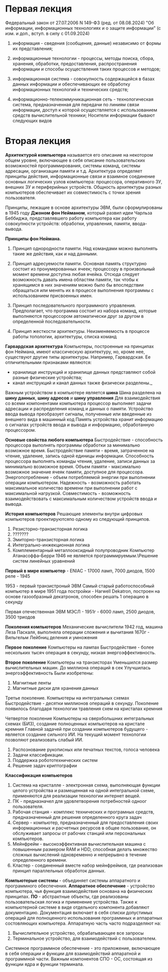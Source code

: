# Первая лекция

Федеральный закон от 27.07.2006 N 149-ФЗ (ред. от 08.08.2024) "Об информации, информационных технологиях и о защите информации" (с изм. и доп., вступ. в силу с 01.09.2024)

1) информация - сведения (сообщения, данные) независимо от формы их представления;

2) информационные технологии - процессы, методы поиска, сбора, хранения, обработки, предоставления, распространения информации и способы осуществления таких процессов и методов;

3) информационная система - совокупность содержащейся в базах данных информации и обеспечивающих ее обработку информационных технологий и технических средств;

4) информационно-телекоммуникационная сеть - технологическая система, предназначенная для передачи по линиям связи информации, доступ к которой осуществляется с использованием средств вычислительной техники;
Носители информации бывают следующих видов 
# Вторая лекция

**Архитектурой компьютера** называется его описание на некотором общем уровне, включающее в себя описание пользовательских возможностей программирования, системы команд, системы адресации, организации памяти и т.д. Архитектура определяет принципы действия, информационные связи и взаимное соединение основных логических узлов компьютера: процессора, оперативного ЗУ, внешних ЗУ и периферийных устройств. Общность архитектуры разных компьютеров обеспечивает их совместимость с точки зрения пользователя.


Принципы, лежащие в основе архитектуры ЭВМ, были сформулированы в 1945 году **Джоном фон Нейманом**, который развил идеи Чарльза Беббиджа, представлявшего работу компьютера как работу совокупности устройств: обработки, управления, памяти, ввода-вывода.

**Принципы фон Неймана.**

1. Принцип однородности памяти. Над командами можно выполнять такие же действия, как и над данными.

2. Принцип адресуемости памяти. Основная память структурно состоит из пронумерованных ячеек; процессору в произвольный момент времени доступна любая ячейка. Отсюда следует возможность давать имена областям памяти, так чтобы к хранящимся в них значениям можно было бы впоследствии обращаться или менять их в процессе выполнения программы с использованием присвоенных имен.

3. Принцип последовательного программного управления. Предполагает, что программа состоит из набора команд, которые выполняются процессором автоматически друг за другом в определенной последовательности.

4. Принцип жесткости архитектуры. Неизменяемость в процессе работы топологии, архитектуры, списка команд


**Гарвардская архитектура**
Компьютеры, построенные на принципах фон Неймана, имеют классическую архитектуру, но, кроме нее, существуют другие типы архитектуры. Например, Гарвардская. Ее отличительными признаками являются:

- хранилище инструкций и хранилище данных представляют собой разные физические устройства;
- канал инструкций и канал данных также физически разделены._


Важным устройством в компьютере является **шина**
Шина разделена на **шину данных**, **шину адресов** и **шину управления**
Для взаимодействия со всеми компонентами компьютера процессор выполняет задачи адресации и распределения команд и данных о памяти.
Устройство ввода вывода преобразует сигналы, полученные или введенные из внешнего вида в машинный код
Память устройства хранит информацию о сигналах устройств ввода и вывода и информацию, обработанную процессором.


**Основые свойства любого компьютера**
Быстродействие - способность процессора выполнять программы обработки за минимально возможное время.
Быстродействие памяти - время, затраченное на чтение, удаление, запись одной единицы информации.
Способность процессора выполнять команды чтения, удаление, записи данных за минимально возможное время.
Объем памяти - максимально возможное значение ячеяк памяти, доступное для процессора.
Энергопотребление - объем потребляемой энергии при выполнении операции компьютером.
Надежность - возможность работать максимальное количество времени при выполнении работ с максимальной нагрузкой.
Совместимость - возможность взаимодействовать с максимальным количеством устройств ввода и вывода.

**История компьютеров**
Решающие элементы внутри цифровых компьютеров проектируютсяпо одному из следующий принципов.
1. Резисторно-транзисторная логика
2. ???????
3. Эмиторно-транзисторная логика
4. Интегрально-инжекционная логика
5. Комплементарный металлооксидный полупроводник
Компьютер Атанасоффа–Берри 1946 не является программируемым.\Решение систем линейных уравнений

**Первый в мире компьютер** - ENIAC - 17000 ламп, 7000 диодов, 1500 реле - 1945

1953 - первый транзистроный ЭВМ
Самый старый работоспособный компьютер в мире 1951 года постройки - Harwell Dekatron, построен на основе газообразный декатронов, способен решать 1 операцию в секунду

Первая отечественная ЭВМ
МЭСЛ - 1951г - 6000 ламп, 2500 диодов, 3500 триодов

**Поколения компьютеров**
Механические вычислители 1942 год, машина Леза Паскаля, выполняла операции сложения и вычитания
1670г - Вильгельм Лейбниц деления и умножения

**Первое поколение**
Компьютеры на лампах
Быстродействие - более нескольких тысяч операция в секунду, низкая энергоэффективность.

**Второе поколение**
Компьютеры на транзисторах 
Уменьшился размер вычислительных машин.
До миллиона операций в сек
Улучшилась энергоэффективность
Были изобретены:
1. Магнитные ленты
2. Магнитные диски для хранения данных


Третье поколение.
Компьютеры на интегральных схемах
Быстродействие - десятки миллионов операций в секунду.
Поколение появилось благодаря технологии травления схем на кристалах кремния

Четвертое поколение
Компьютеры на сверхбольшних интегральных схемах (БИЗ), создание полноценных компьютеров на кристале кремния
Главной задачей при создании компьютеров будущего - является создание сильного ИИ. На текущий момент технологии позволяют реализовать слабый ИИ.
1. Распознование рукописных или печатных текстов, голоса человека
2. Задачи классификации.
3. Поддержка робототехнических систем
4. Решение задач криптографии

**Классификация компьютеров**
1. Система на кристалле - электронная схема, выполняющая функции целого устройства и размещенная на одной интегральной схеме, применяются для реализации технологии интернет вещей.
2. ПК - предназначел для удовлетворения потребностей одноог пользователя.
3. Рабочая станция - комплекс технических и програмных средств, предназначенный для решения определенного круга задач
4. Сервер - компьютер, предназначенный для предоставления своих информационных и расчетных ресурсов в общее пользование, он обслуживает запросы от рабочих станций или персональных компьютеров.
5. Мейнфрейм - высокоэффективная вычислительная машина с повышенным размером RAM и HDD, способная делать множество сложных вычислений одновременно и непрерывно в течение определенного времени.
6. Кластер - соединенный вместе набор мейнфреймов, где реализован принцип параллельных обработок данных.

**Компьютерые системы** - объединяет системы аппаратного и программного обеспечения.
**Аппаратное обеспечение** - устройство компьютера, чья функция взаимодействия основана на физических принципах.
**ПО** - абстрактные объекты, где реализованы пользовательская логика и применение устройства. 
Также к компьютерной системе в виде отдельного компонента добавляют документацию.
Документация включает в себя списки допустимых операций для полноценного использования программных и аппаратных состовляющих компьютера.
Аппаратную часть часто подразделяют на:
1. Вычислительное устройство, обрабатывающее все запросы
2. Терминальное устройство, для взаимодействий с пользователем.

Системное программное обеспечение - это приложение, включающее в себя операции и функции для взаимодействий аппаратной и программной части.
Важным компонентов СПО - ОС, состоящая из функции ядра и функции терминала.

